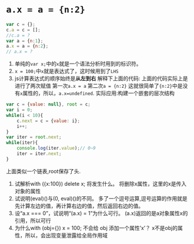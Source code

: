 # `a.x = a = {n:2}`
```js
var c = {};
c.a = c = [];
//c.a = ?
var a = {n:1};
a.x = a = {n:2};
// a.x = ?
```
1. 单纯的`var x;`中的`x`就是一个语法分析时用到的标识符。
2. `x = 100;`中`x`就是表达式了，这时候用到了`LHS`
3. js计算表达式的顺序始终是**从左到右**
解释下上面的代码:
上面的代码实际上是进行了两次赋值
第一次`a.x = a`
第二次`a = {n:2}`
这就很简单了`{n:2}`中是没有`x`属性的，所以，`a.x=undefined`.
实际应用:构建一个嵌套的层次结构
```js
var c = {value: null}, root = c;
var i = 0;
while(i < 10){
    c.next = c = {value: i};
    i++;
}
var iter = root.next;
while(iter){
    console.log(iter.value);// 0~9
    iter = iter.next;
}
```
上面类似一个链表,root保存了头.

1. 试解析with ({x:100}) delete x; 将发生什么。
将删除x属性，这里的x是传入对象的属性
2. 试说明(eval)()与(0, eval)()的不同。
多了一个逗号运算,逗号运算的作用就是先计算左边的值，再计算右边的值，然后返回右边的值。
3. 设“a.x === 0”，试说明“(a.x) = 1”为什么可行。
(a.x)返回的是a对象属性x的引用，所以可行
4. 为什么with (obj={}) x = 100; 不会给 obj 添加一个属性’x’？
x不是obj的属性，所以，会出现变量泄露给全局作用域
